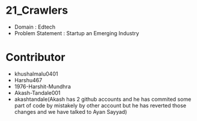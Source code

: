 # 21_Crawlers

- Domain : Edtech
- Problem Statement : Startup an Emerging Industry

# Contributor
- khushalmalu0401
- Harshu467
- 1976-Harshit-Mundhra
- Akash-Tandale001
- akashtandale(Akash has 2 github accounts and he has commited some part of code by mistakely by other account but he has reverted those changes and we have talked to Ayan Sayyad)
